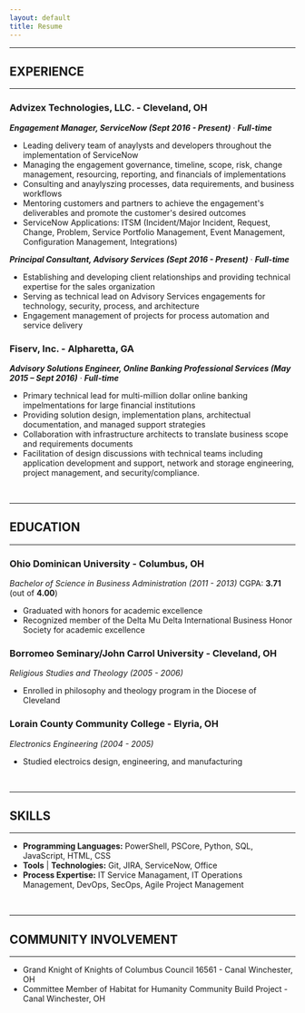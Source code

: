 ```yaml
---
layout: default
title: Resume
---
```


---
## EXPERIENCE
---

### Advizex Technologies, LLC. - Cleveland, OH
***Engagement Manager, ServiceNow (Sept 2016 - Present)*** &middot;	***Full-time***
* Leading delivery team of anaylysts and developers throughout the implementation of ServiceNow
* Managing the engagement governance, timeline, scope, risk, change management, resourcing, reporting, and financials of implementations
* Consulting and anaylyszing processes, data requirements, and business workflows
* Mentoring customers and partners to achieve the engagement's deliverables and promote the customer's desired outcomes
* ServiceNow Applications: ITSM (Incident/Major Incident, Request, Change, Problem, Service Portfolio Management, Event Management, Configuration Management, Integrations)

***Principal Consultant, Advisory Services (Sept 2016 - Present)*** &middot;	***Full-time***
* Establishing and developing client relationships and providing technical expertise for the sales organization
* Serving as technical lead on Advisory Services engagements for technology, security, process, and architecture
* Engagement management of projects for process automation and service delivery

### Fiserv, Inc. - Alpharetta, GA
***Advisory Solutions Engineer, Online Banking Professional Services (May 2015 – Sept 2016)*** &middot;    ***Full-time***
* Primary technical lead for multi-million dollar online banking impelmentations for large financial institutions
* Providing solution design, implementation plans, architectual documentation, and managed support strategies
* Collaboration with infrastructure architects to translate business scope and requirements documents
* Facilitation of design discussions with technical teams including application development and support, network and storage engineering, project management, and security/compliance.

<br />

---
## EDUCATION
---
### Ohio Dominican University - Columbus, OH
*Bachelor of Science in Business Administration (2011 - 2013)*
CGPA: **3.71** (out of **4.00**) 
* Graduated with honors for academic excellence
* Recognized member of the Delta Mu Delta International Business Honor Society for academic excellence

### Borromeo Seminary/John Carrol University - Cleveland, OH
*Religious Studies and Theology (2005 - 2006)*
* Enrolled in philosophy and theology program in the Diocese of Cleveland

### Lorain County Community College - Elyria, OH
*Electronics Engineering (2004 - 2005)*
* Studied electroics design, engineering, and manufacturing

<br />
  
---
## SKILLS  
---
* **Programming Languages:** PowerShell, PSCore, Python, SQL, JavaScript, HTML, CSS
* **Tools** &#124; **Technologies:** Git, JIRA, ServiceNow, Office
* **Process Expertise:** IT Service Managament, IT Operations Management, DevOps, SecOps, Agile Project Management

<br />

---
## COMMUNITY INVOLVEMENT
---
* Grand Knight of Knights of Columbus Council 16561 - Canal Winchester, OH
* Committee Member of Habitat for Humanity Community Build Project - Canal Winchester, OH
